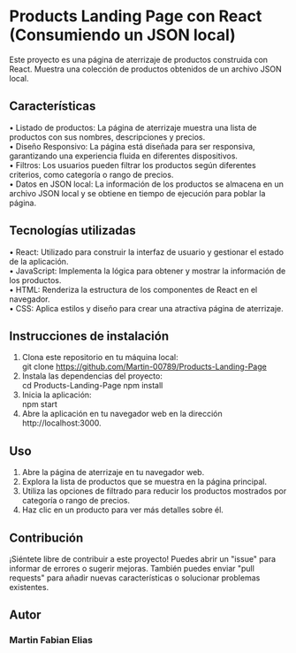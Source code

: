 # Products Landing Page con React (Consumiendo un JSON local)
Este proyecto es una página de aterrizaje de productos construida con React. Muestra una colección de productos obtenidos de un archivo JSON local.

## Características
• Listado de productos: La página de aterrizaje muestra una lista de productos con sus nombres, descripciones y precios.  
• Diseño Responsivo: La página está diseñada para ser responsiva, garantizando una experiencia fluida en diferentes dispositivos.  
• Filtros: Los usuarios pueden filtrar los productos según diferentes criterios, como categoría o rango de precios.  
• Datos en JSON local: La información de los productos se almacena en un archivo JSON local y se obtiene en tiempo de ejecución para poblar la página.  

## Tecnologías utilizadas
• React: Utilizado para construir la interfaz de usuario y gestionar el estado de la aplicación.  
• JavaScript: Implementa la lógica para obtener y mostrar la información de los productos.  
• HTML: Renderiza la estructura de los componentes de React en el navegador.  
• CSS: Aplica estilos y diseño para crear una atractiva página de aterrizaje.  

## Instrucciones de instalación

1. Clona este repositorio en tu máquina local:  
git clone https://github.com/Martin-00789/Products-Landing-Page
2. Instala las dependencias del proyecto:  
 cd Products-Landing-Page 
 npm install  
3. Inicia la aplicación:  
 npm start
4. Abre la aplicación en tu navegador web en la dirección http://localhost:3000.

## Uso
1. Abre la página de aterrizaje en tu navegador web.  
2. Explora la lista de productos que se muestra en la página principal.  
3. Utiliza las opciones de filtrado para reducir los productos mostrados por categoría o rango de precios.  
4. Haz clic en un producto para ver más detalles sobre él.  

## Contribución  
¡Siéntete libre de contribuir a este proyecto! Puedes abrir un "issue" para informar de errores o sugerir mejoras. También puedes enviar "pull requests" para añadir nuevas características o solucionar problemas existentes.

## Autor  
### Martin Fabian Elias